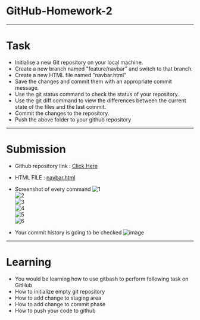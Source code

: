 # GitHub-Homework-2
---  
# Task    
- Initialise a new Git repository on your local machine.  
- Create a new branch named "feature/navbar" and switch to that branch.  
- Create a new HTML file named "navbar.html"  
- Save the changes and commit them with an appropriate commit message.  
- Use the git status command to check the status of your repository.  
- Use the git diff command to view the differences between the current state of the files and the last commit.  
- Commit the changes to the repository.  
- Push the above folder to your github repository  
---  
# Submission  
- Github repository link  : [Click Here](https://github.com/Abhishek-Sharma-007/GitHub-Homework-2.git)
- HTML FILE : [navbar.html](navbar.html)  
- Screenshot of every command
  ![1](https://github.com/Abhishek-Sharma-007/GitHub-Homework-2/assets/84591804/b6bad2ac-ce57-488b-9464-daa1e3304f7b)  
  ![2](https://github.com/Abhishek-Sharma-007/GitHub-Homework-2/assets/84591804/5afd0530-1e44-4f70-bafc-13ef0c0a6c3f)  
  ![3](https://github.com/Abhishek-Sharma-007/GitHub-Homework-2/assets/84591804/6b33c59a-a555-499e-b208-0dfca287ba41)  
  ![4](https://github.com/Abhishek-Sharma-007/GitHub-Homework-2/assets/84591804/db4705a7-7dcc-4360-8010-85a67539b205)  
  ![5](https://github.com/Abhishek-Sharma-007/GitHub-Homework-2/assets/84591804/834e6417-cdee-414b-a334-cfb6aaa0950f)  
  ![6](https://github.com/Abhishek-Sharma-007/GitHub-Homework-2/assets/84591804/086e9899-d557-43ad-8587-c7532a05102b)  

- Your commit history is going to be checked
  ![image](https://github.com/Abhishek-Sharma-007/GitHub-Homework-2/assets/84591804/7eb98615-3d85-4953-859c-291c77d64da7)    

---  
# Learning  
- You would be learning how to use gitbash to perform following task on GitHub  
- How to initialize empty git repository   
- How to add change to staging area   
- How to add change to commit phase  
- How to push your code to github  
